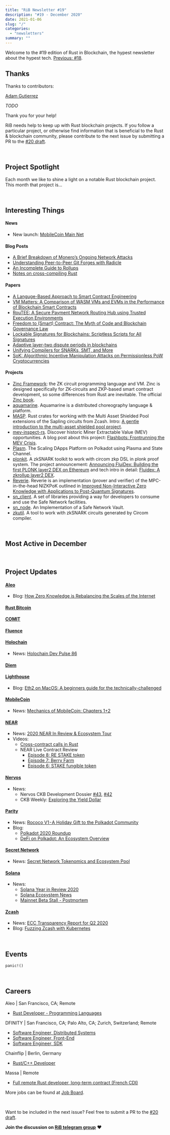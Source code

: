 ```yaml
---
title: "RiB Newsletter #19"
description: "#19 - December 2020"
date: 2021-01-06
slug: "/"
categories:
  - "newsletters"
summary: ""
---
```


Welcome to the #19 edition of Rust in Blockchain,
the hypest newsletter about the hypest tech.
[Previous: #18](/newsletters/.../).

## Thanks

Thanks to contributors:

[Adam Gutierrez][contributor-ag]

_TODO_

Thank you for your help!

RiB needs help to keep up with Rust blockchain projects. 
If you follow a particular project, or otherwise find information 
that is beneficial to the Rust & blockchain community, 
please contribute to the next issue
by submitting a PR to the [#20 draft](https://github.com/rust-in-blockchain/Rust-in-Blockchain/tree/master/draft).

[contributor-ag]: https://github.com/adamisrusty
[contributorba]: https://github.com/brson
[contributoraz]: https://github.com/Aimeedeer

&nbsp;

## Project Spotlight

Each month we like to shine a light on a notable Rust blockchain project. This month that project is…





&nbsp;


## Interesting Things

#### News

- New launch: [MobileCoin Main Net](https://medium.com/@mobilecoinfoundation/mobilecoin-main-net-8e355d82c726)

#### Blog Posts

- [A Brief Breakdown of Monero’s Ongoing Network Attacks](https://sethsimmons.me/posts/moneros-ongoing-network-attack/)
- [Understanding Peer-to-Peer Git Forges with Radicle](http://blog.vmsplice.net/2020/12/understanding-peer-to-peer-git-forges.html)
- [An Incomplete Guide to Rollups](https://vitalik.ca/general/2021/01/05/rollup.html)
- [Notes on cross-compiling Rust](https://john-millikin.com/notes-on-cross-compiling-rust)

#### Papers 

- [A Languge-Based Approach to Smart Contract Engineering](https://www2.eecs.berkeley.edu/Pubs/TechRpts/2020/EECS-2020-220.html)
- [VM Matters: A Comparison of WASM VMs and EVMs in the Performance of Blockchain Smart Contracts](https://arxiv.org/abs/2012.01032)
- [RouTEE: A Secure Payment Network Routing Hub using Trusted Execution Environments](https://arxiv.org/abs/2012.04254)
- [Freedom to (Smart) Contract: The Myth of Code and Blockchain Governance Law](https://papers.ssrn.com/sol3/papers.cfm?abstract_id=3715647)
- [Lockable Signatures for Blockchains: Scriptless Scripts for All Signatures](https://eprint.iacr.org/2020/1613)
- [Adaptive layer-two dispute periods in blockchains](https://eprint.iacr.org/2020/1601)
- [Unifying Compilers for SNARKs, SMT, and More](https://eprint.iacr.org/2020/1586)  	    	      
- [SoK: Algorithmic Incentive Manipulation Attacks on Permissionless PoW Cryptocurrencies](https://eprint.iacr.org/2020/1614)

#### Projects

- [Zinc Framework](https://github.com/matter-labs/zinc): the ZK circuit programming language and VM.
  Zinc is designed specifically for ZK-circuits and ZKP-based smart contract development, so some differences from Rust are inevitable.
  The official [Zinc book](https://zinc.zksync.io/).
- [aquamarine](https://github.com/fluencelabs/aquamarine).
  Aquamarine is a distributed choreography language & platform.
- [MASP](https://github.com/metastatedev/masp).
  Rust crates for working with the Multi Asset Shielded Pool extensions of the Sapling circuits from Zcash.
  Intro: [A gentle introduction to the multi-asset shielded pool project](https://github.com/metastatedev/masp).
- [mev-inspect-rs](https://github.com/flashbots/mev-inspect-rs).
  Discover historic Miner Extractable Value (MEV) opportunities.
  A blog post about this project: [Flashbots: Frontrunning the MEV Crisis](https://ethresear.ch/t/flashbots-frontrunning-the-mev-crisis/8251).
- [Plasm](https://github.com/staketechnologies/Plasm).
  The Scaling DApps Platform on Polkadot using Plasma and State Channel.
- [plonkit](https://github.com/Fluidex/plonkit).
  A zkSNARK toolkit to work with circom zkp DSL in plonk proof system.
  The project announcement: [Announcing FluiDex: Building the first PLONK layer2 DEX on Ethereum](https://fluid-dex.medium.com/announcing-fluidex-building-the-first-plonk-layer2-dex-on-ethereum-e19136304a5d) and tech intro in detail:
  [Fluidex: A zkrollup layer2 DEX](https://lispc.github.io/2020/11/30/fluidex-a-zkrollup-layer2-dex).
- [Reverie](https://github.com/trailofbits/reverie).
  Reverie is an implementation (prover and verifier) of the MPC-in-the-head NIZKPoK outlined in
  [Improved Non-Interactive Zero Knowledge with Applications to Post-Quantum Signatures](https://eprint.iacr.org/2018/475). 
- [sn_client](https://github.com/maidsafe/sn_client).
  A set of libraries providing a way for developers to consume and use the Safe Network facilities.
- [sn_node](https://github.com/maidsafe/sn_node).
  An Implementation of a Safe Network Vault.
- [zkutil](https://github.com/poma/zkutil).
  A tool to work with zkSNARK circuits generated by Circom compiler.


&nbsp;

## Most Active in December


&nbsp;

## Project Updates

#### [Aleo](https://github.com/AleoHQ)

- Blog: [How Zero Knowledge is Rebalancing the Scales of the Internet](https://www.aleo.org/post/how-zero-knowledge-is-rebalancing-the-internet)

#### [Rust Bitcoin](https://github.com/rust-bitcoin/rust-bitcoin)


#### [COMIT](https://github.com/comit-network)


#### [Fluence](https://github.com/fluencelabs)


#### [Holochain](https://github.com/holochain/)

- News: [Holochain Dev Pulse 86](https://medium.com/holochain/steady-progress-455e932d2aa1)

#### [Diem](https://www.diem.com)


#### [Lighthouse](https://lighthouse.sigmaprime.io/)

- Blog: [Eth2 on MacOS: A beginners guide for the technically-challenged](https://lighthouse.sigmaprime.io/macos-guide.html)

#### [MobileCoin](https://www.mobilecoin.com/)

- News: [Mechanics of MobileCoin: Chapters 1+2](https://mobilecoinfoundation.medium.com/mechanics-of-mobilecoin-chapters-1-2-273b5a42b4e)

#### [NEAR](https://github.com/nearprotocol/nearcore)

- News: [2020 NEAR In Review & Ecosystem Tour](https://near.org/blog/2020-near-in-review-ecosystem-tour/)
- Videos:
  - [Cross-contract calls in Rust](https://www.youtube.com/watch?v=971dTz6nM2g)
  - NEAR Live Contract Review
    - [Episode 8: RE STAKE token](https://www.youtube.com/watch?v=KvXfEXUbcqA)
    - [Episode 7: Berry Farm](https://www.youtube.com/watch?v=H3QvYHjunwc)
    - [Episode 6: STAKE fungible token](https://www.youtube.com/watch?v=7g6C-UeDumg)

#### [Nervos](https://github.com/nervosnetwork)

- News:
  - Nervos CKB Development Dossier [#43](https://medium.com/nervosnetwork/nervos-ckb-development-43-4ab91ef0de6d),
  [#42](https://medium.com/nervosnetwork/nervos-ckb-development-dossier-42-9d6321cc5362)
  - CKB Weekly: [Exploring the Yield Dollar](https://ckbweekly.substack.com/p/exploring-the-yield-dollar)


#### [Parity](https://github.com/paritytech)

- News: [Rococo V1 - A Holiday Gift to the Polkadot Community](https://polkadot.network/rococo-v1-a-holiday-gift-to-the-polkadot-community/)
- Blog:
  - [Polkadot 2020 Roundup](https://polkadot.network/polkadot-2020-roundup/)
  - [DeFi on Polkadot: An Ecosystem Overview](https://www.parity.io/defi-on-polkadot-an-ecosystem-overview/)


#### [Secret Network](https://github.com/enigmampc/SecretNetwork)

- News: [Secret Network Tokenomics and Ecosystem Pool](https://scrt.network/blog/secret-network-tokenomics-and-ecosystem-pool)

#### [Solana](https://github.com/solana-labs/solana)

- News:
  - [Solana Year in Review 2020](https://medium.com/solana-labs/year-in-review-2020-c3731d1cc8a)
  - [Solana Ecosystem News](https://medium.com/solana-labs/solana-ecosystem-news-1ba12b6fb8d3)
  - [Mainnet Beta Stall - Postmortem](https://medium.com/solana-labs/mainnet-beta-stall-postmortem-ba0c6064e3)


#### [Zcash](https://z.cash/)

- News: [ECC Transparency Report for Q2 2020](https://electriccoin.co/blog/ecc-transparency-report-for-q2-2020/)
- Blog: [Fuzzing Zcash with Kubernetes](https://electriccoin.co/blog/fuzzing-zcash-with-kubernetes/)

&nbsp;

## Events

`panic!()`

&nbsp;

## Careers

Aleo | San Francisco, CA; Remote
- [Rust Developer - Programming Languages](https://docs.google.com/document/d/1Q-5y9V6QmBBLSNiHRrYRCvNKuxFLy6EnHe4DKPESMX4/edit?usp=sharing)

DFINITY | San Francisco, CA; Palo Alto, CA; Zurich, Switzerland; Remote
- [Software Engineer, Distributed Systems](https://grnh.se/1f702d2e2us)
- [Software Engineer, Front-End](https://grnh.se/b8daa0ed2us)
- [Software Engineer, SDK](https://grnh.se/92e1344b2us)

Chainflip | Berlin, Germany
- [Rust/C++ Developer](https://cryptojobslist.com/jobs/rust-c-developer-at-chainflip-berlin)

Massa | Remote
- [Full remote Rust developer, long-term contract (French CDI)](https://massa.network/#jobs)


More jobs can be found at [Job Board][page-jobboard].

[page-jobboard]: https://rustinblockchain.org/job-board/

&nbsp;

Want to be included in the next issue? Feel free to submit a PR to the
[#20 draft](https://github.com/rust-in-blockchain/Rust-in-Blockchain/tree/master/draft).

**Join the discussion on [RiB telegram group][ribtg]** **❤️**

[ribtg]: https://t.me/rustinblockchain


